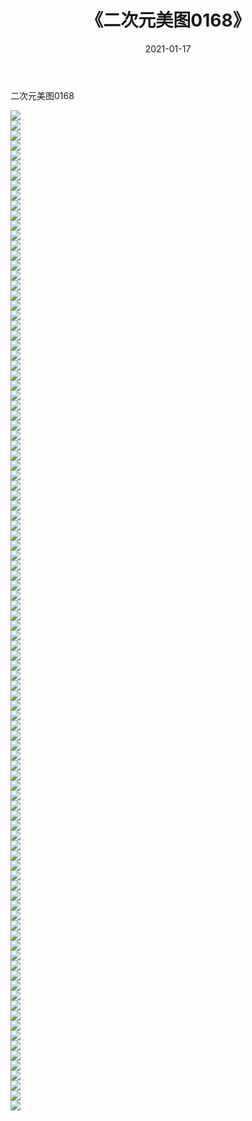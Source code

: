 ﻿---
layout: post
title:  《二次元美图0168》
date:   2021-01-17
img: http://imgx.orgx.ga/二次元/2021/二次元美图0168/000.jpg
categories: [美女, 清纯, 唯美]
---

二次元美图0168

 ![](http://imgx.orgx.ga/二次元/2021/二次元美图0168/001.jpg) <br>![](http://imgx.orgx.ga/二次元/2021/二次元美图0168/002.jpg) <br>![](http://imgx.orgx.ga/二次元/2021/二次元美图0168/003.jpg) <br>![](http://imgx.orgx.ga/二次元/2021/二次元美图0168/004.jpg) <br>![](http://imgx.orgx.ga/二次元/2021/二次元美图0168/005.jpg) <br>![](http://imgx.orgx.ga/二次元/2021/二次元美图0168/006.jpg) <br>![](http://imgx.orgx.ga/二次元/2021/二次元美图0168/007.jpg) <br>![](http://imgx.orgx.ga/二次元/2021/二次元美图0168/008.jpg) <br>![](http://imgx.orgx.ga/二次元/2021/二次元美图0168/009.jpg) <br>![](http://imgx.orgx.ga/二次元/2021/二次元美图0168/010.jpg) <br>![](http://imgx.orgx.ga/二次元/2021/二次元美图0168/011.jpg) <br>![](http://imgx.orgx.ga/二次元/2021/二次元美图0168/012.jpg) <br>![](http://imgx.orgx.ga/二次元/2021/二次元美图0168/013.jpg) <br>![](http://imgx.orgx.ga/二次元/2021/二次元美图0168/014.jpg) <br>![](http://imgx.orgx.ga/二次元/2021/二次元美图0168/015.jpg) <br>![](http://imgx.orgx.ga/二次元/2021/二次元美图0168/016.jpg) <br>![](http://imgx.orgx.ga/二次元/2021/二次元美图0168/017.jpg) <br>![](http://imgx.orgx.ga/二次元/2021/二次元美图0168/018.jpg) <br>![](http://imgx.orgx.ga/二次元/2021/二次元美图0168/019.jpg) <br>![](http://imgx.orgx.ga/二次元/2021/二次元美图0168/020.jpg) <br>![](http://imgx.orgx.ga/二次元/2021/二次元美图0168/021.jpg) <br>![](http://imgx.orgx.ga/二次元/2021/二次元美图0168/022.jpg) <br>![](http://imgx.orgx.ga/二次元/2021/二次元美图0168/023.jpg) <br>![](http://imgx.orgx.ga/二次元/2021/二次元美图0168/024.jpg) <br>![](http://imgx.orgx.ga/二次元/2021/二次元美图0168/025.jpg) <br>![](http://imgx.orgx.ga/二次元/2021/二次元美图0168/026.jpg) <br>![](http://imgx.orgx.ga/二次元/2021/二次元美图0168/027.jpg) <br>![](http://imgx.orgx.ga/二次元/2021/二次元美图0168/028.jpg) <br>![](http://imgx.orgx.ga/二次元/2021/二次元美图0168/029.jpg) <br>![](http://imgx.orgx.ga/二次元/2021/二次元美图0168/030.jpg) <br>![](http://imgx.orgx.ga/二次元/2021/二次元美图0168/031.jpg) <br>![](http://imgx.orgx.ga/二次元/2021/二次元美图0168/032.jpg) <br>![](http://imgx.orgx.ga/二次元/2021/二次元美图0168/033.jpg) <br>![](http://imgx.orgx.ga/二次元/2021/二次元美图0168/034.jpg) <br>![](http://imgx.orgx.ga/二次元/2021/二次元美图0168/035.jpg) <br>![](http://imgx.orgx.ga/二次元/2021/二次元美图0168/036.jpg) <br>![](http://imgx.orgx.ga/二次元/2021/二次元美图0168/037.jpg) <br>![](http://imgx.orgx.ga/二次元/2021/二次元美图0168/038.jpg) <br>![](http://imgx.orgx.ga/二次元/2021/二次元美图0168/039.jpg) <br>![](http://imgx.orgx.ga/二次元/2021/二次元美图0168/040.jpg) <br>![](http://imgx.orgx.ga/二次元/2021/二次元美图0168/041.jpg) <br>![](http://imgx.orgx.ga/二次元/2021/二次元美图0168/042.jpg) <br>![](http://imgx.orgx.ga/二次元/2021/二次元美图0168/043.jpg) <br>![](http://imgx.orgx.ga/二次元/2021/二次元美图0168/044.jpg) <br>![](http://imgx.orgx.ga/二次元/2021/二次元美图0168/045.jpg) <br>![](http://imgx.orgx.ga/二次元/2021/二次元美图0168/046.jpg) <br>![](http://imgx.orgx.ga/二次元/2021/二次元美图0168/047.jpg) <br>![](http://imgx.orgx.ga/二次元/2021/二次元美图0168/048.jpg) <br>![](http://imgx.orgx.ga/二次元/2021/二次元美图0168/049.jpg) <br>![](http://imgx.orgx.ga/二次元/2021/二次元美图0168/050.jpg) <br>![](http://imgx.orgx.ga/二次元/2021/二次元美图0168/051.jpg) <br>![](http://imgx.orgx.ga/二次元/2021/二次元美图0168/052.jpg) <br>![](http://imgx.orgx.ga/二次元/2021/二次元美图0168/053.jpg) <br>![](http://imgx.orgx.ga/二次元/2021/二次元美图0168/054.jpg) <br>![](http://imgx.orgx.ga/二次元/2021/二次元美图0168/055.jpg) <br>![](http://imgx.orgx.ga/二次元/2021/二次元美图0168/056.jpg) <br>![](http://imgx.orgx.ga/二次元/2021/二次元美图0168/057.jpg) <br>![](http://imgx.orgx.ga/二次元/2021/二次元美图0168/058.jpg) <br>![](http://imgx.orgx.ga/二次元/2021/二次元美图0168/059.jpg) <br>![](http://imgx.orgx.ga/二次元/2021/二次元美图0168/060.jpg) <br>![](http://imgx.orgx.ga/二次元/2021/二次元美图0168/061.jpg) <br>![](http://imgx.orgx.ga/二次元/2021/二次元美图0168/062.jpg) <br>![](http://imgx.orgx.ga/二次元/2021/二次元美图0168/063.jpg) <br>![](http://imgx.orgx.ga/二次元/2021/二次元美图0168/064.jpg) <br>![](http://imgx.orgx.ga/二次元/2021/二次元美图0168/065.jpg) <br>![](http://imgx.orgx.ga/二次元/2021/二次元美图0168/066.jpg) <br>![](http://imgx.orgx.ga/二次元/2021/二次元美图0168/067.jpg) <br>![](http://imgx.orgx.ga/二次元/2021/二次元美图0168/068.jpg) <br>![](http://imgx.orgx.ga/二次元/2021/二次元美图0168/069.jpg) <br>![](http://imgx.orgx.ga/二次元/2021/二次元美图0168/070.jpg) <br>![](http://imgx.orgx.ga/二次元/2021/二次元美图0168/071.jpg) <br>![](http://imgx.orgx.ga/二次元/2021/二次元美图0168/072.jpg) <br>![](http://imgx.orgx.ga/二次元/2021/二次元美图0168/073.jpg) <br>![](http://imgx.orgx.ga/二次元/2021/二次元美图0168/074.jpg) <br>![](http://imgx.orgx.ga/二次元/2021/二次元美图0168/075.jpg) <br>![](http://imgx.orgx.ga/二次元/2021/二次元美图0168/076.jpg) <br>![](http://imgx.orgx.ga/二次元/2021/二次元美图0168/077.jpg) <br>![](http://imgx.orgx.ga/二次元/2021/二次元美图0168/078.jpg) <br>![](http://imgx.orgx.ga/二次元/2021/二次元美图0168/079.jpg) <br>![](http://imgx.orgx.ga/二次元/2021/二次元美图0168/080.jpg) <br>![](http://imgx.orgx.ga/二次元/2021/二次元美图0168/081.jpg) <br>![](http://imgx.orgx.ga/二次元/2021/二次元美图0168/082.jpg) <br>![](http://imgx.orgx.ga/二次元/2021/二次元美图0168/083.jpg) <br>![](http://imgx.orgx.ga/二次元/2021/二次元美图0168/084.jpg) <br>![](http://imgx.orgx.ga/二次元/2021/二次元美图0168/085.jpg) <br>![](http://imgx.orgx.ga/二次元/2021/二次元美图0168/086.jpg) <br>![](http://imgx.orgx.ga/二次元/2021/二次元美图0168/087.jpg) <br>![](http://imgx.orgx.ga/二次元/2021/二次元美图0168/088.jpg) <br>![](http://imgx.orgx.ga/二次元/2021/二次元美图0168/089.jpg) <br>![](http://imgx.orgx.ga/二次元/2021/二次元美图0168/090.jpg) <br>![](http://imgx.orgx.ga/二次元/2021/二次元美图0168/091.jpg) <br>![](http://imgx.orgx.ga/二次元/2021/二次元美图0168/092.jpg) <br>![](http://imgx.orgx.ga/二次元/2021/二次元美图0168/093.jpg) <br>![](http://imgx.orgx.ga/二次元/2021/二次元美图0168/094.jpg) <br>![](http://imgx.orgx.ga/二次元/2021/二次元美图0168/095.jpg) <br>![](http://imgx.orgx.ga/二次元/2021/二次元美图0168/096.jpg) <br>![](http://imgx.orgx.ga/二次元/2021/二次元美图0168/097.jpg) <br>![](http://imgx.orgx.ga/二次元/2021/二次元美图0168/098.jpg) <br>![](http://imgx.orgx.ga/二次元/2021/二次元美图0168/099.jpg) <br>![](http://imgx.orgx.ga/二次元/2021/二次元美图0168/100.jpg) <br>